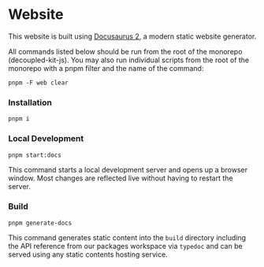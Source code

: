 # Website

This website is built using [Docusaurus 2](https://docusaurus.io/), a modern
static website generator.

All commands listed below should be run from the root of the monorepo (decoupled-kit-js).
You may also run individual scripts from the root of the monorepo with a pnpm filter and the name of the command:
```shell
pnpm -F web clear
```

### Installation


```shell
pnpm i
```

### Local Development

```shell
pnpm start:docs
```

This command starts a local development server and opens up a browser window.
Most changes are reflected live without having to restart the server.

### Build

```shell
pnpm generate-docs
```

This command generates static content into the `build` directory including the
API reference from our packages workspace via `typedoc` and can be served using
any static contents hosting service.
